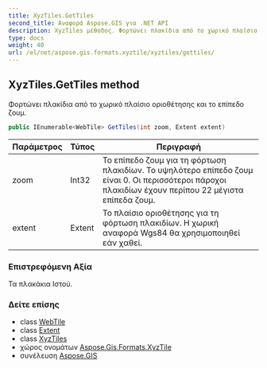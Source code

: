 ```yaml
---
title: XyzTiles.GetTiles
second_title: Αναφορά Aspose.GIS για .NET API
description: XyzTiles μέθοδος. Φορτώνει πλακίδια από το χωρικό πλαίσιο οριοθέτησης και το επίπεδο ζουμ.
type: docs
weight: 40
url: /el/net/aspose.gis.formats.xyztile/xyztiles/gettiles/
---
```

## XyzTiles.GetTiles method

Φορτώνει πλακίδια από το χωρικό πλαίσιο οριοθέτησης και το επίπεδο ζουμ.

```csharp
public IEnumerable<WebTile> GetTiles(int zoom, Extent extent)
```

| Παράμετρος | Τύπος | Περιγραφή |
| --- | --- | --- |
| zoom | Int32 | Το επίπεδο ζουμ για τη φόρτωση πλακιδίων. Το υψηλότερο επίπεδο ζουμ είναι 0. Οι περισσότεροι πάροχοι πλακιδίων έχουν περίπου 22 μέγιστα επίπεδα ζουμ. |
| extent | Extent | Το πλαίσιο οριοθέτησης για τη φόρτωση πλακιδίων. Η χωρική αναφορά Wgs84 θα χρησιμοποιηθεί εάν χαθεί. |

### Επιστρεφόμενη Αξία

Τα πλακάκια Ιστού.

### Δείτε επίσης

* class [WebTile](../../../aspose.gis.raster.web/webtile/)
* class [Extent](../../../aspose.gis/extent/)
* class [XyzTiles](../)
* χώρος ονομάτων [Aspose.Gis.Formats.XyzTile](../../xyztiles/)
* συνέλευση [Aspose.GIS](../../../)


